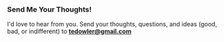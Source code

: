 ### Send Me Your Thoughts!

I'd love to hear from you. Send your thoughts, questions, and ideas (good, bad, or indifferent) to **tedowler@gmail.com**
